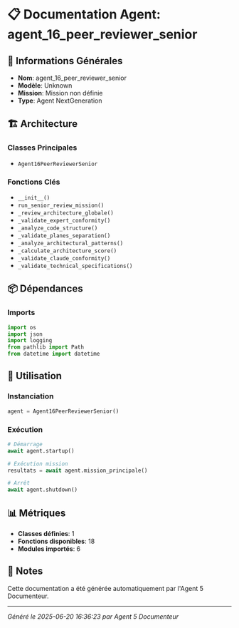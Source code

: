 # 📋 Documentation Agent: agent_16_peer_reviewer_senior

## 🎯 Informations Générales

- **Nom**: agent_16_peer_reviewer_senior
- **Modèle**: Unknown
- **Mission**: Mission non définie
- **Type**: Agent NextGeneration

## 🏗️ Architecture

### Classes Principales
- `Agent16PeerReviewerSenior`

### Fonctions Clés
- `__init__()`
- `run_senior_review_mission()`
- `_review_architecture_globale()`
- `_validate_expert_conformity()`
- `_analyze_code_structure()`
- `_validate_planes_separation()`
- `_analyze_architectural_patterns()`
- `_calculate_architecture_score()`
- `_validate_claude_conformity()`
- `_validate_technical_specifications()`

## 📦 Dépendances

### Imports
```python
import os
import json
import logging
from pathlib import Path
from datetime import datetime
```

## 🚀 Utilisation

### Instanciation
```python
agent = Agent16PeerReviewerSenior()
```

### Exécution
```python
# Démarrage
await agent.startup()

# Exécution mission
resultats = await agent.mission_principale()

# Arrêt
await agent.shutdown()
```

## 📊 Métriques

- **Classes définies**: 1
- **Fonctions disponibles**: 18
- **Modules importés**: 6

## 📝 Notes

Cette documentation a été générée automatiquement par l'Agent 5 Documenteur.

---
*Généré le 2025-06-20 16:36:23 par Agent 5 Documenteur*
